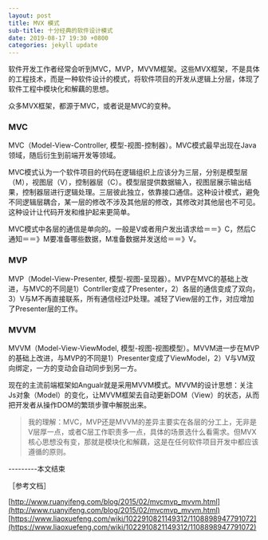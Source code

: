 ```yaml
---
layout: post
title: MVX 模式
sub-title: 十分经典的软件设计模式
date: 2019-08-17 19:30 +0800
categories: jekyll update
---
```


软件开发工作者经常会听到MVC，MVP，MVVM框架。这些MVX框架，不是具体的工程技术，而是一种软件设计的模式，将软件项目的开发从逻辑上分层，体现了软件工程中模块化和解藕的思想。

众多MVX框架，都源于MVC，或者说是MVC的变种。

### MVC

MVC（Model-View-Controller, 模型-视图-控制器）。MVC模式最早出现在Java领域，随后衍生到前端开发等领域。

MVC模式认为一个软件项目的代码在逻辑组织上应该分为三层，分别是模型层（M），视图层（V），控制器层（C）。模型层提供数据输入，视图层展示输出结果，控制器层进行逻辑处理。三层彼此独立，依靠接口通信。这种设计模式，避免不同逻辑层耦合，某一层的修改不涉及其他层的修改，其修改对其他层也不可见。这种设计让代码开发和维护起来更简单。

MVC模式中各层的通信是单向的。一般是V或者用户发出请求给＝＝》C，然后C通知＝＝》M要准备哪些数据，M准备数据并发送给＝＝》V。

### MVP

MVP（Model-View-Presenter, 模型-视图-呈现器）。MVP在MVC的基础上改进，与MVC的不同是1）Contrller变成了Presenter，2）各层的通信变成了双向，3）V与M不再直接联系，所有通信经过P处理。减轻了View层的工作，对应增加了Presenter层的工作。

### MVVM

MVVM（Model-View-ViewModel, 模型-视图-视图模型）。MVVM进一步在MVP的基础上改进，与MVP的不同是1）Presenter变成了ViewModel，2）V与VM双向绑定，一方的变动会自动同步到另一方。

现在的主流前端框架如Angualr就是采用MVVM模式。MVVM的设计思想：关注Js对象（Model）的变化，让MVVM框架去自动更新DOM（View）的状态，从而把开发者从操作DOM的繁琐步骤中解脱出来。

> 我的理解：MVC，MVP还是MVVM的差异主要实在各层的分工上，无非是V层厚一点，或者C层工作职责多一点，具体的场景选什么看需求。但MVX核心思想没有变，那就是模块化和解藕，这是在任何软件项目开发中都应该遵循的原则。


---------本文结束


［参考文档］

[http://www.ruanyifeng.com/blog/2015/02/mvcmvp_mvvm.html](http://www.ruanyifeng.com/blog/2015/02/mvcmvp_mvvm.html)
[https://www.liaoxuefeng.com/wiki/1022910821149312/1108898947791072](https://www.liaoxuefeng.com/wiki/1022910821149312/1108898947791072)
